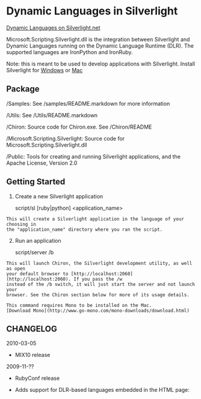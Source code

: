Dynamic Languages in Silverlight
========================================
  [Dynamic Languages on Silverlight.net](http://silverlight.net/dlr) 

  Microsoft.Scripting.Silverlight.dll is the integration 
  between Silverlight and Dynamic Languages running on the Dynamic Language 
  Runtime (DLR). The supported languages are IronPython and IronRuby.

  Note: this is meant to be used to develop applications with 
  Silverlight. Install Silverlight for [Windows](http://go.microsoft.com/fwlink/?LinkID=119972)
  or [Mac](http://go.microsoft.com/fwlink/?LinkID=119973)

Package
-------
  /Samples:   See /samples/README.markdown for more information
  
  /Utils:     See /Utils/README.markdown

  /Chiron:    Source code for Chiron.exe. See /Chiron/README

  /Microsoft.Scripting.Silverlight: Source code for Microsoft.Scripting.Silverlight.dll

  /Public:    Tools for creating and running Silverlight applications, and the
              Apache License, Version 2.0

Getting Started
---------------
  1. Create a new Silverlight application

      script/sl [ruby|python] <application_name>

    This will create a Silverlight application in the language of your choosing in
    the "application_name" directory where you ran the script.

  2. Run an application

      script/server /b

    This will launch Chiron, the Silverlight development utility, as well as open
    your default browser to [http://localhost:2060](http://localhost:2060). If you pass the /w
    instead of the /b switch, it will just start the server and not launch your
    browser. See the Chiron section below for more of its usage details.

    This command requires Mono to be installed on the Mac.
    [Download Mono](http://www.go-mono.com/mono-downloads/download.html)

CHANGELOG
---------
  
  2010-03-05
  
  - MIX10 release
  
  2009-11-??
  
  - RubyConf release
  
  - Adds support for DLR-based languages embedded in the HTML page:
    <script type="text/python">, <script type="text/ruby">, and
    <script type="text/arbitrary-dlr-language">.

  2009-03-20

  - MIX09 release for Silverlight 2 and Silverlight 3 Beta.

  - Adds a dynamic language REPL to any Silverlight app for a explorative
    developer experience (add console=true to initParams. See 
    samples/(python|ruby)/repl as well for how to use Repl programatically.)

  - Run the Test suite (using IronRuby and Bacon) as any other Silverlight
    application, and use Bacon to write your own tests suites. 
    http://github.com/jschementi/eggs

  - Beginnings of a port of the internal Microsoft DLR Silverlight test suite.

  - API improvement for hosting DLR language in C#/VB Silverlight applications.

  - Fix Codeplex Bug# 11803 (zip version fix)

  - chiron-here.reg - Run Chiron by right-clicking on a directory (in utilities)

  - set DynamicApplication.XapFile to change where a language's filesystem 
    features/libraries look for files.

  - Chiron /path option - ";" separated list of folder to be included in XAP
    (poor mans lib path)

  - New versions of IronRuby (0.3) and IronPython (2.6 pre-alpha)

  - DynamicApplication.LoadAssemblies - support for SL3 Transparent Platform
    Extensions.

  - Managed JScript has been removed from the package.

  - Thanks for the contributions!
    * Removed UI thread check in FileExists (Eloff) November 26, 2008
      commit bd9b2d56eeda8aea69b90245f86493fc22ca0803
    * Fixed ErrorReporter bug when _sourceFileName is not a file on disk (e.g. <string>) (Eloff) November 26, 2008
      commit 61ee0134167a546a55cf138ef63edc5d7eb4b830
    * XapHttpHandler gives IIS or Cassini the auto-XAPing power of Chiron (also in utilities) (Harry Pierson) March 19, 2009
      commit 63a5ea3cf94068b87273531b5c96d84d8de983d2

  2008-10-15

  - New builds of DLR/Languages for Silverlight 2 RTW

  - Custom Fonts: In Silverlight 2 Beta 2 a custom font could either be placed 
    in the XAP file, or as an assembly resource, and loaded by Silverlight. 
    In Silverlight 2 RC0, only an assembly resource is allowed. The current 
    work-around for dynamic languages is to load a dummy DLL with the fonts as
    resources.

  - JScript/Python Interop: This version breaks JScript/Python interop since
    JScript does not support IDynamicObject, which Python uses to do dynamic 
    method dispatch. Therefore, the sample that showed this, jscript/fractulator,
    is not in this release.

  2008-09-29

  - New builds of DLR/Languages for Silverlight 2 RC

  2008-08-29

  - New builds of DLR/Languages

  2008-06-11

  - Now script/sl.bat does not depend on Ruby being installed

  2008-06-09

  - Release for Silverlight 2 Beta 2. Removes samples and source code from 
    main project to seperate downloads on http://codeplex.com/sdlsdk.

  2008-05-06

  - Adds Managed JScript to the package, as well as the "sl" command

  2008-03-07

  - MIX08 release for Silverlight 2; IronRuby and IronPython support for 
    Silverlight 2 Beta 1.
    
  - Abandons <x:Code /> model for a in XAP solution, and uses a auto-xapping 
    tool (Chiron.exe) for a nice development experience.

